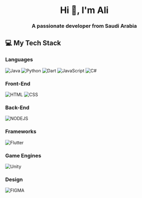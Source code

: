 <h1 align="center">Hi 👋, I'm Ali</h1>
<h3 align="center">A passionate developer from Saudi Arabia</h3>

## 💻 My Tech Stack

### Languages
![Java](https://img.shields.io/badge/Java-%23ED8B00.svg?style=for-the-badge&logo=java&logoColor=white)
![Python](https://img.shields.io/badge/Python-3670A0?style=for-the-badge&logo=python&logoColor=ffdd54)
![Dart](https://img.shields.io/badge/Dart-%230175C2.svg?style=for-the-badge&logo=dart&logoColor=white)
![JavaScript](https://img.shields.io/badge/JavaScript-%23323330.svg?style=for-the-badge&logo=javascript&logoColor=%23F7DF1E)
![C#](https://img.shields.io/badge/C%23-239120?style=for-the-badge&logo=c-sharp&logoColor=white)

### Front-End
![HTML](https://img.shields.io/badge/HTML5-E34F26?style=for-the-badge&logo=html5&logoColor=white)
![CSS](https://img.shields.io/badge/CSS3-1572B6?style=for-the-badge&logo=css3&logoColor=white)



### Back-End
![NODEJS](https://img.shields.io/badge/Node.js-43853D?style=for-the-badge&logo=node.js&logoColor=white)


### Frameworks
![Flutter](https://img.shields.io/badge/Flutter-%2302569B.svg?style=for-the-badge&logo=Flutter&logoColor=white)


### Game Engines
![Unity](https://img.shields.io/badge/Unity-100000?style=for-the-badge&logo=unity&logoColor=white)

### Design
![FIGMA](https://img.shields.io/badge/Figma-F24E1E?style=for-the-badge&logo=figma&logoColor=white)
